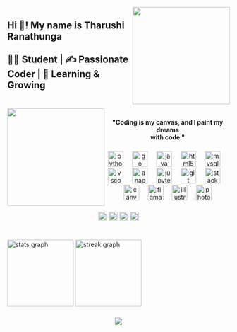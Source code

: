 <br clear="both">
<img align="right" height="220" src="https://cameronmcefee.com/img/work/the-octocat/original.jpg"  />
<h2 align="left">Hi 👋! My name is Tharushi Ranathunga<br><br>👨‍🎓 Student | ✍️ Passionate Coder | 🌟 Learning & Growing</h2>

###

<br clear="both">

<img align="left" height="220" src="https://media.tenor.com/PP9v7VIs6R4AAAAd/scaler-create-impact.gif"  />


###

<h4 align="center">"Coding is my canvas, and I paint my dreams <br>with code."</h4>

###

<div align="center">
  <img src="https://cdn.jsdelivr.net/gh/devicons/devicon/icons/python/python-original.svg" height="35" alt="python logo"  />
  <img width="12" />
  <img src="https://cdn.jsdelivr.net/gh/devicons/devicon/icons/go/go-original.svg" height="35" alt="go logo"  />
  <img width="12" />
  <img src="https://cdn.jsdelivr.net/gh/devicons/devicon/icons/java/java-original.svg" height="35" alt="java logo"  />
  <img width="12" />
  <img src="https://cdn.jsdelivr.net/gh/devicons/devicon/icons/html5/html5-original.svg" height="35" alt="html5 logo"  />
  <img width="12" />
  <img src="https://cdn.jsdelivr.net/gh/devicons/devicon/icons/mysql/mysql-original.svg" height="35" alt="mysql logo"  />
  <img width="12" />
  <img src="https://cdn.jsdelivr.net/gh/devicons/devicon/icons/vscode/vscode-original.svg" height="35" alt="vscode logo"  />
  <img width="12" />
  <img src="https://cdn.jsdelivr.net/gh/devicons/devicon/icons/anaconda/anaconda-original.svg" height="35" alt="anaconda logo"  />
  <img width="12" />
  <img src="https://cdn.jsdelivr.net/gh/devicons/devicon/icons/jupyter/jupyter-original.svg" height="35" alt="jupyter logo"  />
  <img width="12" />
  <img src="https://cdn.jsdelivr.net/gh/devicons/devicon/icons/git/git-original.svg" height="35" alt="git logo"  />
  <img width="12" />
  <img src="https://cdn.simpleicons.org/stackoverflow/F58025" height="35" alt="stackoverflow logo"  />
  <img width="12" />
  <img src="https://cdn.jsdelivr.net/gh/devicons/devicon/icons/canva/canva-original.svg" height="35" alt="canva logo"  />
  <img width="12" />
  <img src="https://cdn.jsdelivr.net/gh/devicons/devicon/icons/figma/figma-original.svg" height="35" alt="figma logo"  />
  <img width="12" />
  <img src="https://cdn.jsdelivr.net/gh/devicons/devicon/icons/illustrator/illustrator-plain.svg" height="35" alt="illustrator logo"  />
  <img width="12" />
  <img src="https://cdn.jsdelivr.net/gh/devicons/devicon/icons/photoshop/photoshop-plain.svg" height="35" alt="photoshop logo"  />
</div>

###

<div align="center">
  <img src="https://img.shields.io/static/v1?message=Discord&logo=discord&label=&color=7289DA&logoColor=white&labelColor=&style=for-the-badge" height="20" alt="discord logo"  />
  <img src="https://img.shields.io/static/v1?message=Gmail&logo=gmail&label=&color=D14836&logoColor=white&labelColor=&style=for-the-badge" height="20" alt="gmail logo"  />
  <img src="https://img.shields.io/static/v1?message=LinkedIn&logo=linkedin&label=&color=0077B5&logoColor=white&labelColor=&style=for-the-badge" height="20" alt="linkedin logo"  />
  <img src="https://img.shields.io/static/v1?message=Facebook&logo=facebook&label=&color=1877F2&logoColor=white&labelColor=&style=for-the-badge" height="20" alt="facebook logo"  />
</div>

###

<br clear="both">

<div align="left">
  <img src="https://github-readme-stats.vercel.app/api?username=TharushiRanathunga&hide_title=false&hide_rank=false&show_icons=true&include_all_commits=false&count_private=false&disable_animations=false&theme=jolly&locale=en&hide_border=false&order=1&custom_title=Streaks" height="150" alt="stats graph"  />
  <img src="https://streak-stats.demolab.com?user=TharushiRanathunga&locale=en&mode=daily&theme=dracula&hide_border=false&border_radius=5&order=3" height="150" alt="streak graph"  />
</div>

###

###

<div align="center">
  <img src="https://profile-counter.glitch.me/TharushiRanathunga/count.svg?"  />
</div>

###

